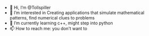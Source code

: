 - 👋 Hi, I’m @Tollspiller
- 👀 I’m interested in Creating applications that simulate mathematical patterns, find numerical clues to problems
- 🌱 I’m currently learning c++, might step into python
- 📫 How to reach me: you don't want to

<!---
Tollspiller/Tollspiller is a ✨ special ✨ repository because its `README.md` (this file) appears on your GitHub profile.
You can click the Preview link to take a look at your changes.
--->
